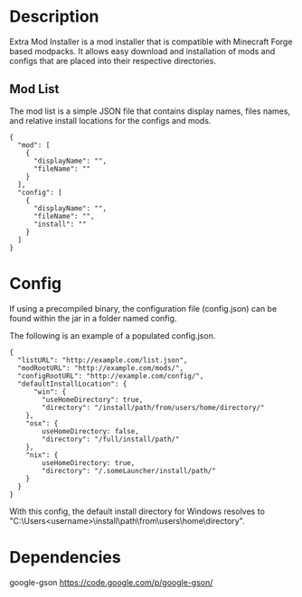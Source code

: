 # Description
Extra Mod Installer is a mod installer that is compatible with Minecraft Forge based modpacks. It allows easy download and installation of mods and configs that are placed into their respective directories.

## Mod List
The mod list is a simple JSON file that contains display names, files names, and relative install locations for the configs and mods.

```
{
  "mod": [
    {
      "displayName": "",
      "fileName": ""
    }
  ],
  "config": [
    {
      "displayName": "",
      "fileName": "",
      "install": ""
    }
  ]
}
```

# Config
If using a precompiled binary, the configuration file (config.json) can be found within the jar in a folder named config.

The following is an example of a populated config.json.
```
{
  "listURL": "http://example.com/list.json",
  "modRootURL": "http://example.com/mods/",
  "configRootURL": "http://example.com/config/",
  "defaultInstallLocation": {
      "win": {
  		"useHomeDirectory": true,
  		"directory": "/install/path/from/users/home/directory/"
  	},
  	"osx": {
  		useHomeDirectory: false,
  		"directory": "/full/install/path/"
  	},
  	"nix": {
  		useHomeDirectory: true,
  		"directory": "/.someLauncher/install/path/"
  	}
  }
}
```
With this config, the default install directory for Windows resolves to "C:\Users\<username>\install\path\from\users\home\directory\".


# Dependencies
google-gson <https://code.google.com/p/google-gson/>